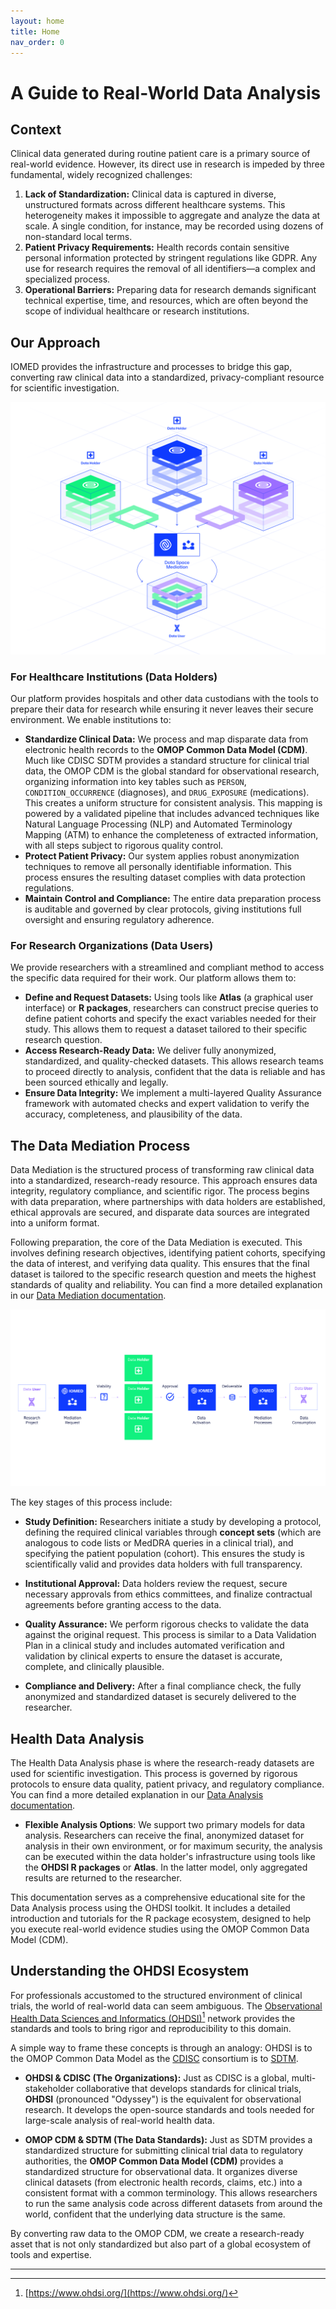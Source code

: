 ```yaml
---
layout: home
title: Home
nav_order: 0
---
```


# A Guide to Real-World Data Analysis

## Context

Clinical data generated during routine patient care is a primary source of
real-world evidence. However, its direct use in research is impeded by three
fundamental, widely recognized challenges:

1.  **Lack of Standardization:** Clinical data is captured in diverse,
    unstructured formats across different healthcare systems. This
    heterogeneity makes it impossible to aggregate and analyze the data at
    scale. A single condition, for instance, may be recorded using dozens of
    non-standard local terms.
2.  **Patient Privacy Requirements:** Health records contain sensitive personal
    information protected by stringent regulations like GDPR. Any use for
    research requires the removal of all identifiers—a complex and specialized
    process.
3.  **Operational Barriers:** Preparing data for research demands significant
    technical expertise, time, and resources, which are often beyond the scope
    of individual healthcare or research institutions.

## Our Approach

IOMED provides the infrastructure and processes to bridge this gap, converting
raw clinical data into a standardized, privacy-compliant resource for
scientific investigation.

![](/assets/images/mediation.png)

### For Healthcare Institutions (Data Holders)

Our platform provides hospitals and other data custodians with the tools to
prepare their data for research while ensuring it never leaves their secure
environment. We enable institutions to:

*   **Standardize Clinical Data:** We process and map disparate data from electronic health records to the **OMOP Common Data Model (CDM)**. Much like CDISC SDTM provides a standard structure for clinical trial data, the OMOP CDM is the global standard for observational research, organizing information into key tables such as `PERSON`, `CONDITION_OCCURRENCE` (diagnoses), and `DRUG_EXPOSURE` (medications). This creates a uniform structure for consistent analysis. This mapping is powered by a validated pipeline that includes advanced techniques like Natural Language Processing (NLP) and Automated Terminology Mapping (ATM) to enhance the completeness of extracted information, with all steps subject to rigorous quality control.
*   **Protect Patient Privacy:** Our system applies robust anonymization
    techniques to remove all personally identifiable information. This process
    ensures the resulting dataset complies with data protection regulations.
*   **Maintain Control and Compliance:** The entire data preparation process is
    auditable and governed by clear protocols, giving institutions full
    oversight and ensuring regulatory adherence.

### For Research Organizations (Data Users)

We provide researchers with a streamlined and compliant method to access the
specific data required for their work. Our platform allows them to:

*   **Define and Request Datasets:** Using tools like **Atlas** (a graphical user interface) or **R packages**, researchers can construct precise queries to define patient cohorts and specify the exact variables needed for their study. This allows them to request a dataset tailored to their specific research question.
*   **Access Research-Ready Data:** We deliver fully anonymized, standardized,
    and quality-checked datasets. This allows research teams to proceed
    directly to analysis, confident that the data is
    reliable and has been sourced ethically and legally.
*   **Ensure Data Integrity:** We implement a multi-layered Quality Assurance
    framework with automated checks and expert validation to verify the
    accuracy, completeness, and plausibility of the data.


## The Data Mediation Process

Data Mediation is the structured process of transforming raw clinical data into a standardized, research-ready resource. This approach ensures data integrity, regulatory compliance, and scientific rigor. The process begins with data preparation, where partnerships with data holders are established, ethical approvals are secured, and disparate data sources are integrated into a uniform format.

Following preparation, the core of the Data Mediation is executed. This involves defining research objectives, identifying patient cohorts, specifying the data of interest, and verifying data quality. This ensures that the final dataset is tailored to the specific research question and meets the highest standards of quality and reliability. You can find a more detailed explanation in our [Data Mediation documentation](./docs/data_mediation/index.md).

![](/assets/images/mediation.svg)

The key stages of this process include:

*   **Study Definition:** Researchers initiate a study by developing a
    protocol, defining the required clinical variables through **concept sets** (which are analogous to code lists or MedDRA queries in a clinical trial), and
    specifying the patient population (cohort). This ensures the study is
    scientifically valid and provides data holders with full transparency.

*   **Institutional Approval:** Data holders review the request, secure necessary
    approvals from ethics committees, and finalize contractual agreements
    before granting access to the data.

*   **Quality Assurance:** We perform rigorous checks to validate the data
    against the original request. This process is similar to a Data Validation Plan in a clinical study and includes automated verification and
    validation by clinical experts to ensure the dataset is accurate, complete,
    and clinically plausible.

*   **Compliance and Delivery:** After a final compliance check, the fully
    anonymized and standardized dataset is securely delivered to the
    researcher.

## Health Data Analysis

The Health Data Analysis phase is where the research-ready datasets are used for scientific investigation. This process is governed by rigorous protocols to ensure data quality, patient privacy, and regulatory compliance. You can find a more detailed explanation in our [Data Analysis documentation](./docs/data_analysis).

*   **Flexible Analysis Options**: We support two primary models for data analysis.
    Researchers can receive the final, anonymized dataset for analysis in their own environment, or for maximum security, the analysis can be executed within the data holder's infrastructure using tools like the **OHDSI R packages** or **Atlas**. In the latter model, only aggregated results are returned to the researcher.

This documentation serves as a comprehensive educational site for the Data Analysis process using the OHDSI toolkit. It includes a detailed introduction and tutorials for the R package ecosystem, designed to help you execute real-world evidence studies using the OMOP Common Data Model (CDM).

## Understanding the OHDSI Ecosystem

For professionals accustomed to the structured environment of clinical trials, the world of real-world data can seem ambiguous. The [Observational Health Data Sciences and Informatics (OHDSI)][ohdsi][^1] network provides the standards and tools to bring rigor and reproducibility to this domain.

A simple way to frame these concepts is through an analogy: OHDSI is to the OMOP Common Data Model as the [CDISC][cdisc] consortium is to [SDTM][sdtm].

*   **OHDSI & CDISC (The Organizations):** Just as CDISC is a global, multi-stakeholder collaborative that develops standards for clinical trials, **OHDSI** (pronounced "Odyssey") is the equivalent for observational research. It develops the open-source standards and tools needed for large-scale analysis of real-world health data.

*   **OMOP CDM & SDTM (The Data Standards):** Just as SDTM provides a standardized structure for submitting clinical trial data to regulatory authorities, the **OMOP Common Data Model (CDM)** provides a standardized structure for observational data. It organizes diverse clinical datasets (from electronic health records, claims, etc.) into a consistent format with a common terminology. This allows researchers to run the same analysis code across different datasets from around the world, confident that the underlying data structure is the same.

By converting raw data to the OMOP CDM, we create a research-ready asset that is not only standardized but also part of a global ecosystem of tools and expertise.


---

[^1]: [https://www.ohdsi.org/](https://www.ohdsi.org/)

[ohdsi]: https://www.ohdsi.org/
[cdisc]: https://www.cdisc.org/
[sdtm]: https://www.cdisc.org/standards/foundational/sdtm
